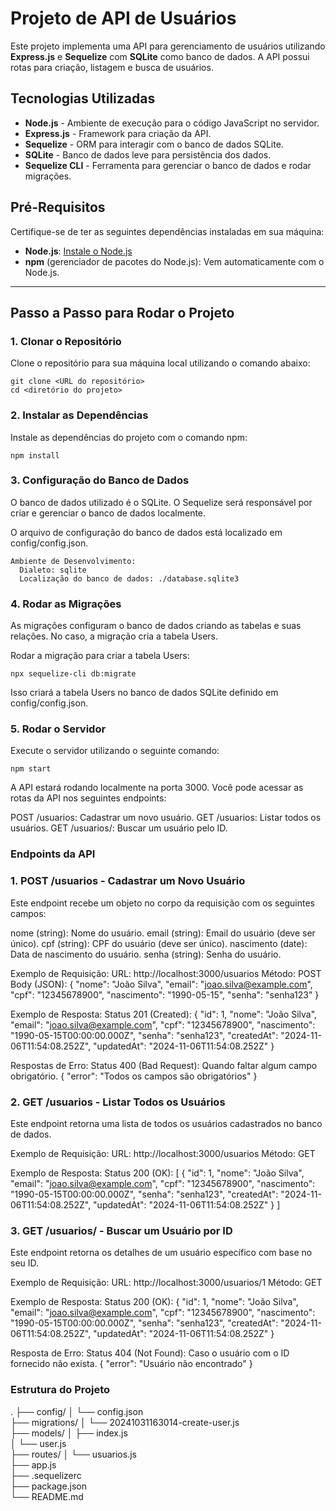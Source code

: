 # Projeto de API de Usuários

Este projeto implementa uma API para gerenciamento de usuários utilizando **Express.js** e **Sequelize** com **SQLite** como banco de dados. A API possui rotas para criação, listagem e busca de usuários.

## Tecnologias Utilizadas

- **Node.js** - Ambiente de execução para o código JavaScript no servidor.
- **Express.js** - Framework para criação da API.
- **Sequelize** - ORM para interagir com o banco de dados SQLite.
- **SQLite** - Banco de dados leve para persistência dos dados.
- **Sequelize CLI** - Ferramenta para gerenciar o banco de dados e rodar migrações.

## Pré-Requisitos

Certifique-se de ter as seguintes dependências instaladas em sua máquina:

- **Node.js**: [Instale o Node.js](https://nodejs.org/)
- **npm** (gerenciador de pacotes do Node.js): Vem automaticamente com o Node.js.

---

## Passo a Passo para Rodar o Projeto

### 1. Clonar o Repositório

Clone o repositório para sua máquina local utilizando o comando abaixo:

    git clone <URL do repositório>
    cd <diretório do projeto>

### 2. Instalar as Dependências

Instale as dependências do projeto com o comando npm:

    npm install

### 3. Configuração do Banco de Dados

O banco de dados utilizado é o SQLite. O Sequelize será responsável por criar e gerenciar o banco de dados localmente.

O arquivo de configuração do banco de dados está localizado em config/config.json.

    Ambiente de Desenvolvimento:
      Dialeto: sqlite
      Localização do banco de dados: ./database.sqlite3

### 4. Rodar as Migrações

As migrações configuram o banco de dados criando as tabelas e suas relações. No caso, a migração cria a tabela Users.

Rodar a migração para criar a tabela Users:

    npx sequelize-cli db:migrate

Isso criará a tabela Users no banco de dados SQLite definido em config/config.json.

### 5. Rodar o Servidor

Execute o servidor utilizando o seguinte comando:

    npm start

A API estará rodando localmente na porta 3000. Você pode acessar as rotas da API nos seguintes endpoints:

POST /usuarios: Cadastrar um novo usuário.
GET /usuarios: Listar todos os usuários.
GET /usuarios/: Buscar um usuário pelo ID.

### Endpoints da API

### 1. POST /usuarios - Cadastrar um Novo Usuário

Este endpoint recebe um objeto no corpo da requisição com os seguintes campos:

nome (string): Nome do usuário.
email (string): Email do usuário (deve ser único).
cpf (string): CPF do usuário (deve ser único).
nascimento (date): Data de nascimento do usuário.
senha (string): Senha do usuário.

Exemplo de Requisição:
URL: http://localhost:3000/usuarios
Método: POST
Body (JSON):
{
  "nome": "João Silva",
  "email": "joao.silva@example.com",
  "cpf": "12345678900",
  "nascimento": "1990-05-15",
  "senha": "senha123"
}    

Exemplo de Resposta:
Status 201 (Created):
{
  "id": 1,
  "nome": "João Silva",
  "email": "joao.silva@example.com",
  "cpf": "12345678900",
  "nascimento": "1990-05-15T00:00:00.000Z",
  "senha": "senha123",
  "createdAt": "2024-11-06T11:54:08.252Z",
  "updatedAt": "2024-11-06T11:54:08.252Z"
}

Respostas de Erro:
Status 400 (Bad Request): Quando faltar algum campo obrigatório.
{
  "error": "Todos os campos são obrigatórios"
}


### 2. GET /usuarios - Listar Todos os Usuários

Este endpoint retorna uma lista de todos os usuários cadastrados no banco de dados.

Exemplo de Requisição:
URL: http://localhost:3000/usuarios
Método: GET

Exemplo de Resposta:
Status 200 (OK):
[
  {
    "id": 1,
    "nome": "João Silva",
    "email": "joao.silva@example.com",
    "cpf": "12345678900",
    "nascimento": "1990-05-15T00:00:00.000Z",
    "senha": "senha123",
    "createdAt": "2024-11-06T11:54:08.252Z",
    "updatedAt": "2024-11-06T11:54:08.252Z"
  }
]


### 3. GET /usuarios/ - Buscar um Usuário por ID

Este endpoint retorna os detalhes de um usuário específico com base no seu ID.

Exemplo de Requisição:
URL: http://localhost:3000/usuarios/1
Método: GET

Exemplo de Resposta:
Status 200 (OK):
{
  "id": 1,
  "nome": "João Silva",
  "email": "joao.silva@example.com",
  "cpf": "12345678900",
  "nascimento": "1990-05-15T00:00:00.000Z",
  "senha": "senha123",
  "createdAt": "2024-11-06T11:54:08.252Z",
  "updatedAt": "2024-11-06T11:54:08.252Z"
}

Resposta de Erro:
Status 404 (Not Found): Caso o usuário com o ID fornecido não exista.
{
  "error": "Usuário não encontrado"
}


### Estrutura do Projeto
.
├── config/
│   └── config.json         
├── migrations/
│   └── 20241031163014-create-user.js   
├── models/
│   ├── index.js          
│   └── user.js             
├── routes/
│   └── usuarios.js         
├── app.js                  
├── .sequelizerc           
├── package.json           
└── README.md           
